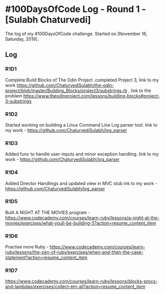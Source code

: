 # #100DaysOfCode Log - Round 1 - [Sulabh Chaturvedi]

The log of my #100DaysOfCode challenge. Started on [November 16, Saturday, 2019].

## Log

### R1D1 
Complete Build Blocks of The Odin Project .completed Project 3, link to my work https://github.com/ChaturvediSulabh/the-odin-project/blob/master/Building_Blocks/project3/substrings.rb , link to the problem https://www.theodinproject.com/lessons/building-blocks#project-3-substrings
### R1D2
Started working on building a Linux Command Line Log parser tool. link to my work - https://github.com/ChaturvediSulabh/log_parser
### R1D3
Added func to handle user-inputs and minor exception handling. link to my work - https://github.com/ChaturvediSulabh/log_parser
### R1D4
Added Director Handlings and updated view in MVC stub ink to my work - https://github.com/ChaturvediSulabh/log_parser
### R1D5
Built A NIGHT AT THE MOVIES program - https://www.codecademy.com/courses/learn-ruby/lessons/a-night-at-the-movies/exercises/what-youll-be-building-5?action=resume_content_item
### R1D6
Practise more Ruby - https://www.codecademy.com/courses/learn-ruby/lessons/the-zen-of-ruby/exercises/when-and-then-the-case-statement?action=resume_content_item
### R1D7 
https://www.codecademy.com/courses/learn-ruby/lessons/blocks-procs-and-lambdas/exercises/collect-em-all?action=resume_content_item
